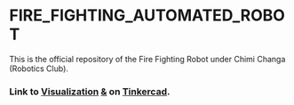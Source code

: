 # FIRE_FIGHTING_AUTOMATED_ROBOT
This is the official repository of the Fire Fighting Robot under Chimi Changa (Robotics Club).

### Link to [Visualization](https://www.tinkercad.com/things/3WVauQzXvoe-fire-bot-test-circuit-visualization) [&](https://www.tinkercad.com/things/3WVauQzXvoe) on [Tinkercad](https://www.tinkercad.com/dashboard?type=circuits&collection=designs).
